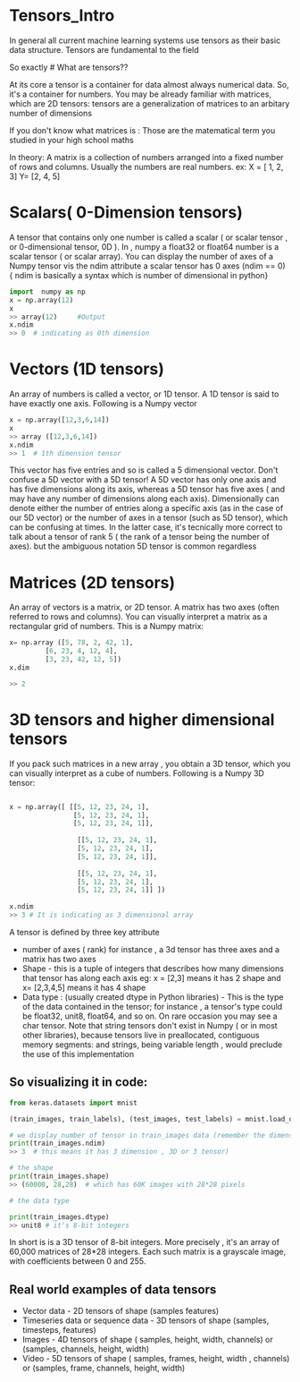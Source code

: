 # Tensors_Intro
In general all current machine learning systems use tensors as their basic data structure. Tensors are fundamental to the field 


So exactly # What are tensors??

At its core a tensor is a container for data almost always numerical data. So, it's a container for numbers. You may be already familiar with matrices, which are 2D tensors: tensors are a generalization of matrices to an arbitary number of dimensions

If you don't know what matrices is :
         Those are the matematical term you studied in your high school maths
         
  In theory:
      A matrix is a collection of numbers arranged into a fixed number of rows and columns. Usually the numbers are real numbers.
     ex:
     X = [ 1, 2, 3]  Y= [2, 4, 5]
     
     
     
     
     
# Scalars( 0-Dimension tensors)
A tensor that contains only one number is called a scalar ( or scalar tensor , or 0-dimensional tensor, 0D ). In , numpy a float32 or float64 number is a scalar tensor ( or scalar array). You can display the number of axes of a Numpy tensor vis the ndim attribute a scalar tensor has 0 axes (ndim == 0) { ndim is basically a syntax which is number of dimensional in python}

```python
import  numpy as np
x = np.array(12)
x
>> array(12)     #Output
x.ndim
>> 0  # indicating as 0th dimension
```

# Vectors (1D tensors)
An array of numbers is called a vector, or 1D tensor. A 1D tensor is said to have exactly one axis. Following is a Numpy vector

```Python
x = np.array([12,3,6,14])
x
>> array ([12,3,6,14])
x.ndim
>> 1  # 1th dimension tensor
```


This vector has five entries and so is called a 5 dimensional vector. Don't confuse a 5D vector with a 5D tensor! A 5D vector has only one axis and has five dimensions along its axis, whereas a 5D tensor has five axes ( and may have any number of dimensions along each axis). Dimensionally can denote either the number of entries along a specific axis (as in the case of our 5D vector) or the number of axes in a tensor (such as 5D tensor), which can be confusing at times. In the latter case, it's tecnically more correct to talk about a tensor of rank 5 ( the rank of a tensor being the number of axes). but the ambiguous notation 5D tensor is common regardless

# Matrices (2D tensors)

An array of vectors is a matrix, or 2D tensor. A matrix has two axes (often referred to rows and columns). You can visually interpret a matrix as a rectangular grid of numbers. This is a Numpy matrix:

```Python
x= np.array ([5, 78, 2, 42, 1],
	     [6, 23, 4, 12, 4],
	     [3, 23, 42, 12, 5])
x.dim

>> 2 
```


# 3D tensors and higher dimensional tensors

If you pack such matrices in a new array , you obtain a 3D tensor, which you can visually interpret as a cube of numbers. 
Following is a Numpy 3D tensor:

```Python

x = np.array([ [[5, 12, 23, 24, 1],
                [5, 12, 23, 24, 1],
                [5, 12, 23, 24, 1]],
                
                 [[5, 12, 23, 24, 1],
                 [5, 12, 23, 24, 1],
                 [5, 12, 23, 24, 1]],
                 
                 [[5, 12, 23, 24, 1],
                 [5, 12, 23, 24, 1],
                 [5, 12, 23, 24, 1]] ])
                 
x.ndim     
>> 3 # It is indicating as 3 dimensional array
```


A tensor is defined by three key attribute
- number of axes ( rank) for instance , a 3d tensor has three axes and a matrix has two axes
- Shape - this is  a tuple of integers that describes how many dimensions that tensor has along each   axis  eg:  x = [2,3] means it has 2 shape and x= [2,3,4,5] means it has 4 shape
- Data type : (usually created dtype in Python libraries) - This is the type of the data contained in   the tensor; for instance , a tensor's type could be float32, unit8, float64, and so on. On rare       occasion you may see a char tensor. Note that string tensors don't exist in Numpy ( or in most       other libraries), because tensors live in preallocated, contiguous memory segments: and strings,     being variable length , would preclude the use of this implementation


So visualizing it in code:
----------------------------------
```Python
from keras.datasets import mnist

(train_images, train_labels), (test_images, test_labels) = mnist.load_data()

# we display number of tensor in train_images data (remember the dimension thing)
print(train_images.ndim)
>> 3  # this means it has 3 dimension , 3D or 3 tensor)

# the shape
print(train_images.shape)
>> (60000, 28,28)  # which has 60K images with 28*28 pixels

# the data type

print(train_images.dtype)
>> unit8 # it's 8-bit integers
```

In short is is a 3D tensor of 8-bit integers. More precisely , it's an array of 60,000 matrices of 28*28 integers. Each such matrix is a grayscale image, with coefficients between 0 and 255.


Real world examples of data tensors
----------------------------------------
- Vector data - 2D tensors of shape (samples features)
- Timeseries data or sequence data - 3D tensors of shape (samples, timesteps, features)
- Images - 4D tensors of shape ( samples, height, width, channels) or (samples, channels, height,        width)
- Video - 5D tensors of shape ( samples, frames, height, width , channels) or (samples, frame,          channels, height, width)
